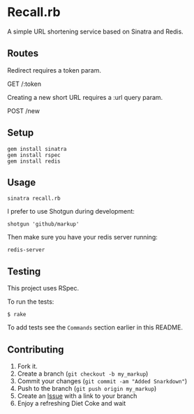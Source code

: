 Recall.rb
=============

A simple URL shortening service based on Sinatra and Redis.

Routes
-------

Redirect requires a token param.

  GET /:token

Creating a new short URL requires a :url query param.

  POST /new
  

Setup
-----

    gem install sinatra
    gem install rspec
    gem install redis


Usage
-----

    sinatra recall.rb

I prefer to use Shotgun during development:

    shotgun 'github/markup'
    
Then make sure you have your redis server running:

    redis-server


Testing
-------

This project uses RSpec.

To run the tests:

    $ rake

To add tests see the `Commands` section earlier in this
README.


Contributing
------------

1. Fork it.
2. Create a branch (`git checkout -b my_markup`)
3. Commit your changes (`git commit -am "Added Snarkdown"`)
4. Push to the branch (`git push origin my_markup`)
5. Create an [Issue][1] with a link to your branch
6. Enjoy a refreshing Diet Coke and wait


[r2h]: http://github.com/github/markup/tree/master/lib/github/commands/rest2html
[r2hc]: http://github.com/github/markup/tree/master/lib/github/markups.rb#L13
[1]: http://github.com/github/markup/issues